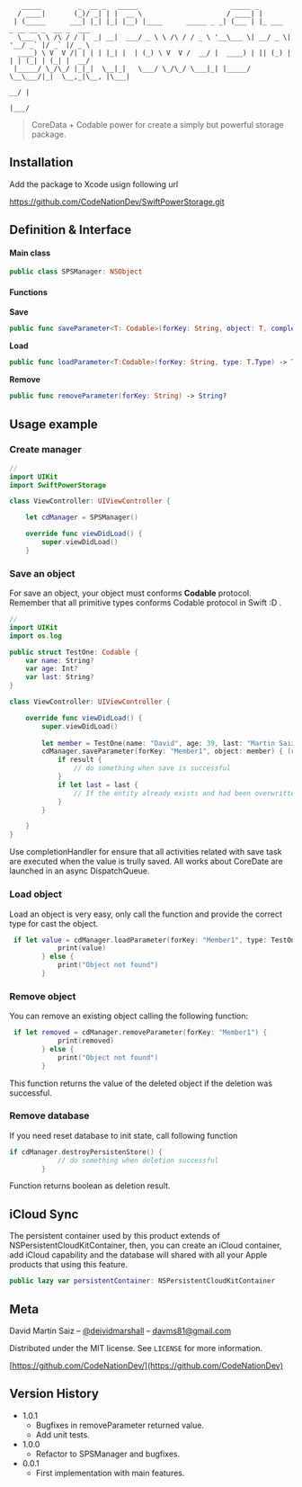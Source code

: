 ```
   _____         _  __ _   _____                       _____ _                             
  / ____|       (_)/ _| | |  __ \                     / ____| |                            
 | (_____      ___| |_| |_| |__) |____      _____ _ _| (___ | |_ ___  _ __ __ _  __ _  ___ 
  \___ \ \ /\ / / |  _| __|  ___/ _ \ \ /\ / / _ \ '__\___ \| __/ _ \| '__/ _` |/ _` |/ _ \
  ____) \ V  V /| | | | |_| |  | (_) \ V  V /  __/ |  ____) | || (_) | | | (_| | (_| |  __/
 |_____/ \_/\_/ |_|_|  \__|_|   \___/ \_/\_/ \___|_| |_____/ \__\___/|_|  \__,_|\__, |\___|
                                                                                 __/ |     
                                                                                |___/      
```
> CoreData + Codable power for create a simply but powerful storage package.

## Installation
Add the package to Xcode usign following url

https://github.com/CodeNationDev/SwiftPowerStorage.git


## Definition & Interface

#### Main class 
```swift
public class SPSManager: NSObject
```
#### Functions

**Save**
```swift
public func saveParameter<T: Codable>(forKey: String, object: T, completionHandler: ((Bool, T?)->(Void))? = nil)
```
**Load**
```swift
public func loadParameter<T:Codable>(forKey: String, type: T.Type) -> T?
```
**Remove**
```swift
public func removeParameter(forKey: String) -> String?
```

## Usage example
### Create manager
```swift
//
import UIKit
import SwiftPowerStorage

class ViewController: UIViewController {

    let cdManager = SPSManager()

    override func viewDidLoad() {
        super.viewDidLoad()
    }
```
### Save an object

For save an object, your object must conforms **Codable** protocol. Remember that all primitive types conforms Codable protocol in Swift :D .

```swift
//
import UIKit
import os.log

public struct TestOne: Codable {
    var name: String?
    var age: Int?
    var last: String?
}

class ViewController: UIViewController {

    override func viewDidLoad() {
        super.viewDidLoad()
        
        let member = TestOne(name: "David", age: 39, last: "Martin Saiz")
        cdManager.saveParameter(forKey: "Member1", object: member) { (result, last) -> (Void) in
            if result {
                // do something when save is successful
            }
            if let last = last {
                // If the entity already exists and had been overwritten, here returns the last value.
            }
        }

    }
}
```
Use completionHandler for ensure that all activities related with save task   are executed  when the value is trully saved. All works about CoreDate are launched in an async DispatchQueue.

### Load object

Load an object is very easy, only call the function and provide the correct type for cast the object.

```swift
 if let value = cdManager.loadParameter(forKey: "Member1", type: TestOne.self) {
            print(value)
        } else {
            print("Object not found")
        }
```

### Remove object

You can remove an existing object calling the following function:
```swift
 if let removed = cdManager.removeParameter(forKey: "Member1") {
            print(removed)
        } else {
            print("Object not found")
        }
```
This function returns the value of the deleted object if the deletion was successful.

### Remove database

If you need reset database to init state, call following function
```swift
if cdManager.destroyPersistenStore() {
            // do something when deletion successful
        }
```
Function returns boolean as deletion result.

## iCloud Sync

The persistent container used by this product extends of NSPersistentCloudKitContainer, then, you can create an iCloud container, add iCloud capability and the database will shared with all your Apple products that using this feature.
```swift
public lazy var persistentContainer: NSPersistentCloudKitContainer
```

## Meta

David Martin Saiz – [@deividmarshall](https://twitter.com/deividmarshall) – davms81@gmail.com

Distributed under the MIT license. See ``LICENSE`` for more information.

[https://github.com/CodeNationDev/](https://github.com/CodeNationDev)

## Version History
* 1.0.1
  * Bugfixes in removeParameter returned value.
  * Add unit tests.
* 1.0.0
  *  Refactor to SPSManager and bugfixes.
* 0.0.1
  * First implementation with main features.
